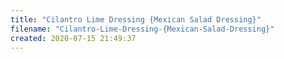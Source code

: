 ```yaml
---
title: "Cilantro Lime Dressing {Mexican Salad Dressing}"
filename: "Cilantro-Lime-Dressing-{Mexican-Salad-Dressing}"
created: 2020-07-15 21:49:37
---
```

